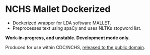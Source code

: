 # NCHS Mallet Dockerized

+ Dockerized wrapper for LDA software MALLET.
+ Preprocesses text using spaCy and uses NLTKs stopword list.


**Work-in-progress, and unstable. Development mode only.**

Produced for use within CDC/NCHS, [released to the public domain](LICENSE). 
